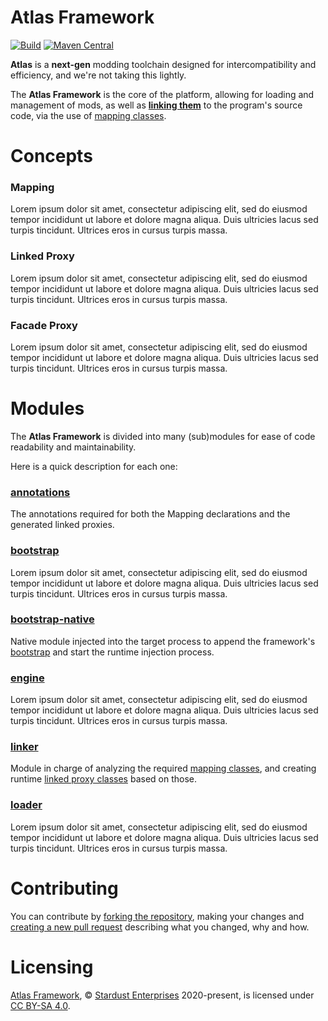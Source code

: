 # Atlas Framework

[![Build][badge-github-ci]][project-gradle-ci]
[![Maven Central][badge-mvnc]][project-mvnc]

**Atlas** is a **next-gen** modding toolchain designed for 
intercompatibility and efficiency, and we're not taking this lightly.

The **Atlas Framework** is the core of the platform, allowing for loading and 
management of mods, as well as **[linking them](#linkermodule-linker)** to the 
program's source code, via the use of [mapping classes](#mapping).

# Concepts

### Mapping

Lorem ipsum dolor sit amet, consectetur adipiscing elit, sed do eiusmod tempor
incididunt ut labore et dolore magna aliqua. Duis ultricies lacus sed turpis
tincidunt. Ultrices eros in cursus turpis massa.

### Linked Proxy

Lorem ipsum dolor sit amet, consectetur adipiscing elit, sed do eiusmod tempor
incididunt ut labore et dolore magna aliqua. Duis ultricies lacus sed turpis
tincidunt. Ultrices eros in cursus turpis massa.

### Facade Proxy

Lorem ipsum dolor sit amet, consectetur adipiscing elit, sed do eiusmod tempor
incididunt ut labore et dolore magna aliqua. Duis ultricies lacus sed turpis
tincidunt. Ultrices eros in cursus turpis massa.

# Modules

The **Atlas Framework** is divided into many (sub)modules for ease of 
code readability and maintainability.

Here is a quick description for each one:

### [annotations][module-annotations]

The annotations required for both the Mapping declarations and the generated
linked proxies.

### [bootstrap][module-bootstrap]

Lorem ipsum dolor sit amet, consectetur adipiscing elit, sed do eiusmod tempor
incididunt ut labore et dolore magna aliqua. Duis ultricies lacus sed turpis
tincidunt. Ultrices eros in cursus turpis massa.

### [bootstrap-native][module-bootstrap-native]

Native module injected into the target process to append the framework's
[bootstrap](#bootstrapmodule-bootstrap) and start the runtime injection process.

### [engine][module-engine]

Lorem ipsum dolor sit amet, consectetur adipiscing elit, sed do eiusmod tempor 
incididunt ut labore et dolore magna aliqua. Duis ultricies lacus sed turpis 
tincidunt. Ultrices eros in cursus turpis massa.

### [linker][module-linker]

Module in charge of analyzing the required [mapping classes](#mapping),
and creating runtime [linked proxy classes](#linked-proxy) based on those.

### [loader][module-loader]

Lorem ipsum dolor sit amet, consectetur adipiscing elit, sed do eiusmod tempor
incididunt ut labore et dolore magna aliqua. Duis ultricies lacus sed turpis
tincidunt. Ultrices eros in cursus turpis massa.

# Contributing

You can contribute by [forking the repository][fork], making your changes and 
[creating a new pull request][new-pr] describing what you changed, why and how.

# Licensing

[Atlas Framework][project-url], © [Stardust Enterprises][stardust-enterprises] 
2020-present, is licensed under [CC BY-SA 4.0][project-license].

<!-- Links -->

[jvm]: https://adoptium.net "adoptium website"

[kotlin]: https://kotlinlang.org "kotlin website"

[rust]: https://rust-lang.org "rust website"

[mvnc]: https://repo1.maven.org/maven2/ "maven central website"

<!-- Module Links -->

[module-annotations]: https://github.com/stardust-enterprises/atlas-framework/tree/trunk/annotations "annotations module link"

[module-bootstrap]: https://github.com/stardust-enterprises/atlas-framework/tree/trunk/bootstrap "bootstrap module link"

[module-bootstrap-native]: https://github.com/stardust-enterprises/atlas-framework/tree/trunk/bootstrap-native "bootstrap-native module link"

[module-engine]: https://github.com/stardust-enterprises/atlas-framework/tree/trunk/engine "engine module link"

[module-linker]: https://github.com/stardust-enterprises/atlas-framework/tree/trunk/linker "linker module link"

[module-loader]: https://github.com/stardust-enterprises/atlas-framework/tree/trunk/loader "loader module link"

<!-- Project Links -->

[project-url]: https://github.com/stardust-enterprises/atlas-framework "project github repository"

[fork]: https://github.com/stardust-enterprises/atlas-framework/fork "fork this repository"

[new-pr]: https://github.com/stardust-enterprises/atlas-framework/pulls/new "create a new pull request"

[new-issue]: https://github.com/stardust-enterprises/atlas-framework/issues/new "create a new issue"

[project-mvnc]: https://maven-badges.herokuapp.com/maven-central/fr.stardustenterprises/atlas-framework "maven central repository"

[project-gradle-ci]: https://github.com/stardust-enterprises/atlas-framework/actions/workflows/gradle-ci.yml "gradle ci workflow"

[project-license]: https://github.com/stardust-enterprises/atlas-framework/blob/trunk/LICENSE "LICENSE source file"

[stardust-enterprises]: https://github.com/stardust-enterprises "stardust-enterprises link"

<!-- Badges -->

[badge-mvnc]: https://maven-badges.herokuapp.com/maven-central/fr.stardustenterprises/atlas-framework/badge.svg "maven central badge"

[badge-github-ci]: https://github.com/stardust-enterprises/atlas-framework/actions/workflows/build.yml/badge.svg?branch=trunk "github actions badge"
